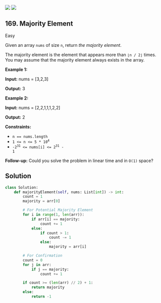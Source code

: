 [![](https://img.shields.io/github/stars/LeetCode-in-Python/LeetCode-in-Python?label=Stars&style=flat-square)](https://github.com/LeetCode-in-Python/LeetCode-in-Python)
[![](https://img.shields.io/github/forks/LeetCode-in-Python/LeetCode-in-Python?label=Fork%20me%20on%20GitHub%20&style=flat-square)](https://github.com/LeetCode-in-Python/LeetCode-in-Python/fork)

## 169\. Majority Element

Easy

Given an array `nums` of size `n`, return _the majority element_.

The majority element is the element that appears more than `⌊n / 2⌋` times. You may assume that the majority element always exists in the array.

**Example 1:**

**Input:** nums = [3,2,3]

**Output:** 3 

**Example 2:**

**Input:** nums = [2,2,1,1,1,2,2]

**Output:** 2 

**Constraints:**

*   `n == nums.length`
*   <code>1 <= n <= 5 * 10<sup>4</sup></code>
*   <code>-2<sup>31</sup> <= nums[i] <= 2<sup>31</sup> - 1</code>

**Follow-up:** Could you solve the problem in linear time and in `O(1)` space?

## Solution

```python
class Solution:
    def majorityElement(self, nums: List[int]) -> int:
        count = 1
        majority = arr[0]

        # For Potential Majority Element
        for i in range(1, len(arr)):
            if arr[i] == majority:
                count += 1
            else:
                if count > 1:
                    count -= 1
                else:
                    majority = arr[i]

        # For Confirmation
        count = 0
        for j in arr:
            if j == majority:
                count += 1

        if count >= (len(arr) // 2) + 1:
            return majority
        else:
            return -1
```